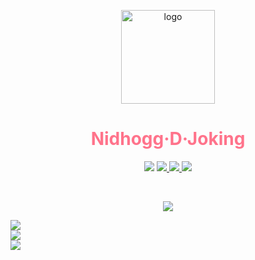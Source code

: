 <p align="center">
  <a href="https://github.com/NidhoggDJoking" target="_blank">
    <img width="150" src="https://cdn.jsdelivr.net/gh/nidhoggdjoking/CDN@2.4/img/snoopy.png" alt="logo"/>
  </a>
</p>


<h1 align="center" color="#ff738b" style="color:#ff738b">Nidhogg·D·Joking</h1>
<p align="center">
  <a>
    <img src="https://img.shields.io/badge/VSCode-development--tool-informational?logo=visual-studio-code&style=flat-square">
  </a>
  <a href="https://www.npmjs.com/~nidhoggdjoker" target="_blank">
    <img src="https://img.shields.io/badge/NPM-rely--on-red?logo=npm&style=flat-square"/>
  </a>
  <a href="https://nodejs.org" target="_blank">
    <img src="https://img.shields.io/badge/NodeJs-development--environment-brightgreen?logo=nginx&style=flat-squar"/>
  </a>
  <a href="https://github.com/codespaces" target="_blank">
    <img src="https://img.shields.io/badge/codespaces-online%20edit-blue?logo=GitHub&style=flat-squar&color=ff69b4"/>
  </a>
</p>

<br>



<p align="center">
  <a href="https://count.getloli.com/">
  <img src="https://count.getloli.com/get/@github.readme?theme=rule34"></a>
</p>




![](https://github-readme-stats.vercel.app/api?username=NidhoggDJoking&theme=tokyonight&hide_border=true&include_all_commits=false&count_private=false)  
![](https://github-readme-streak-stats.herokuapp.com/?user=NidhoggDJoking&theme=tokyonight&hide_border=true)  
![](https://github-readme-stats.vercel.app/api/top-langs/?username=NidhoggDJoking&theme=tokyonight&hide_border=true&include_all_commits=false&count_private=false&layout=compact)

